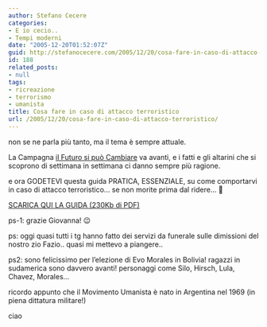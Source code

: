 ```yaml
---
author: Stefano Cecere
categories:
- E io cecio..
- Tempi moderni
date: "2005-12-20T01:52:07Z"
guid: http://stefanocecere.com/2005/12/20/cosa-fare-in-caso-di-attacco-terroristico/
id: 188
related_posts:
- null
tags:
- ricreazione
- terrorismo
- umanista
title: Cosa fare in caso di attacco terroristico
url: /2005/12/20/cosa-fare-in-caso-di-attacco-terroristico/
---
```


[<img src='/wp-content/csoafareincasodiattentatoterroristico.jpg' alt='' align='left' />](/wp-content/Cosafareincasodiattaccoterroristico.pdf "")non se ne parla più tanto, ma il tema è sempre attuale.
  
La Campagna <a href="http://www.ilfuturosipuocambiare.org" target="_blank">il Futuro si può Cambiare</a> va avanti, e i fatti e gli altarini che si scoprono di settimana in settimana ci danno sempre più ragione.

e ora GODETEVI questa guida PRATICA, ESSENZIALE, su come comportarvi in caso di attacco terroristico&#8230; se non morite prima dal ridere&#8230; 🙂

[SCARICA QUI LA GUIDA (230Kb di PDF)](/wp-content/Cosafareincasodiattaccoterroristico.pdf "")

ps-1: grazie Giovanna! 😉
  
ps: oggi quasi tutti i tg hanno fatto dei servizi da funerale sulle dimissioni del nostro zio Fazio.. quasi mi mettevo a piangere..
  
ps2: sono felicissimo per l&#8217;elezione di Evo Morales in Bolivia! ragazzi in sudamerica sono davvero avanti! personaggi come Silo, Hirsch, Lula, Chavez, Morales&#8230;
  
ricordo appunto che il Movimento Umanista è nato in Argentina nel 1969 (in piena dittatura militare!)

ciao